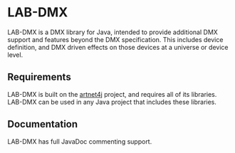 # LAB-DMX
LAB-DMX is a DMX library for Java, intended to provide additional DMX support and features beyond the DMX specification. This includes device definition, and DMX driven effects on those devices at a universe or device level.

## Requirements
LAB-DMX is built on the [artnet4j](https://code.google.com/p/artnet4j/) project, and requires all of its libraries. LAB-DMX can be used in any Java project that includes these libraries.

## Documentation
LAB-DMX has full JavaDoc commenting support.